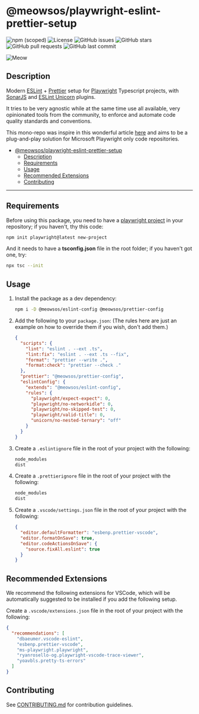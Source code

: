 # @meowsos/playwright-eslint-prettier-setup

![npm (scoped)](https://img.shields.io/npm/v/@meowsos/playwright-eslint-prettier-setup) ![License](https://img.shields.io/npm/l/@meowsos/playwright-eslint-prettier-setup) ![GitHub issues](https://img.shields.io/github/issues/meowso/playwright-hero) ![GitHub stars](https://img.shields.io/github/stars/meowso/meowsos-playwright-setup) ![GitHub pull requests](https://img.shields.io/github/issues-pr/meowso/playwright-hero) ![GitHub last commit](https://img.shields.io/github/last-commit/meowso/playwright-hero)

![Meow](https://bit.ly/fcc-running-cats)

## Description

Modern [ESLint](https://www.npmjs.com/package/eslint) + [Prettier](https://www.npmjs.com/package/prettier) setup for [Playwright](https://www.npmjs.com/package/playwright) Typescript projects, with [SonarJS](https://www.npmjs.com/package/eslint-plugin-sonarjs) and [ESLint Unicorn](https://www.npmjs.com/package/eslint-plugin-unicorn) plugins.

It tries to be very agnostic while at the same time use all available, very opinionated tools from the community, to enforce and automate code quality standards and conventions.

This mono-repo was inspire in this wonderful article [here](https://blog.logrocket.com/reduce-effort-shared-eslint-prettier-configs/) and aims to be a plug-and-play solution for Microsoft Playwright only code repositories.

- [@meowsos/playwright-eslint-prettier-setup](#meowsosplaywright-eslint-prettier-setup)
  - [Description](#description)
  - [Requirements](#requirements)
  - [Usage](#usage)
  - [Recommended Extensions](#recommended-extensions)
  - [Contributing](#contributing)

---

## Requirements

Before using this package, you need to have a [playwright project](https://www.npmjs.com/package/playwright) in your repository; if you haven't, thy this code:

```bash
npm init playwright@latest new-project
```

And it needs to have a **tsconfig.json** file in the root folder; if you haven't got one, try:

```bash
npx tsc --init
```

## Usage

1. Install the package as a dev dependency:

   ```bash
   npm i -D @meowsos/eslint-config @meowsos/prettier-config
   ```

2. Add the following to your `package.json`: (The rules here are just an example on how to override them if you wish, don't add them.)

   ```json
   {
     "scripts": {
       "lint": "eslint . --ext .ts",
       "lint:fix": "eslint . --ext .ts --fix",
       "format": "prettier --write .",
       "format:check": "prettier --check ."
     },
     "prettier": "@meowsos/prettier-config",
     "eslintConfig": {
       "extends": "@meowsos/eslint-config",
       "rules": {
         "playwright/expect-expect": 0,
         "playwright/no-networkidle": 0,
         "playwright/no-skipped-test": 0,
         "playwright/valid-title": 0,
         "unicorn/no-nested-ternary": "off"
       }
     }
   }
   ```

3. Create a `.eslintignore` file in the root of your project with the following:

   ```txt
   node_modules
   dist
   ```

4. Create a `.prettierignore` file in the root of your project with the following:

   ```txt
   node_modules
   dist
   ```

5. Create a `.vscode/settings.json` file in the root of your project with the following:

   ```json
   {
     "editor.defaultFormatter": "esbenp.prettier-vscode",
     "editor.formatOnSave": true,
     "editor.codeActionsOnSave": {
       "source.fixAll.eslint": true
     }
   }
   ```

## Recommended Extensions

We recommend the following extensions for VSCode, which will be automatically suggested to be installed if you add the following setup.

Create a `.vscode/extensions.json` file in the root of your project with the following:

```json
{
  "recommendations": [
    "dbaeumer.vscode-eslint",
    "esbenp.prettier-vscode",
    "ms-playwright.playwright",
    "ryanrosello-og.playwright-vscode-trace-viewer",
    "yoavbls.pretty-ts-errors"
  ]
}
```

## Contributing

See [CONTRIBUTING.md](CONTRIBUTING.md) for contribution guidelines.

